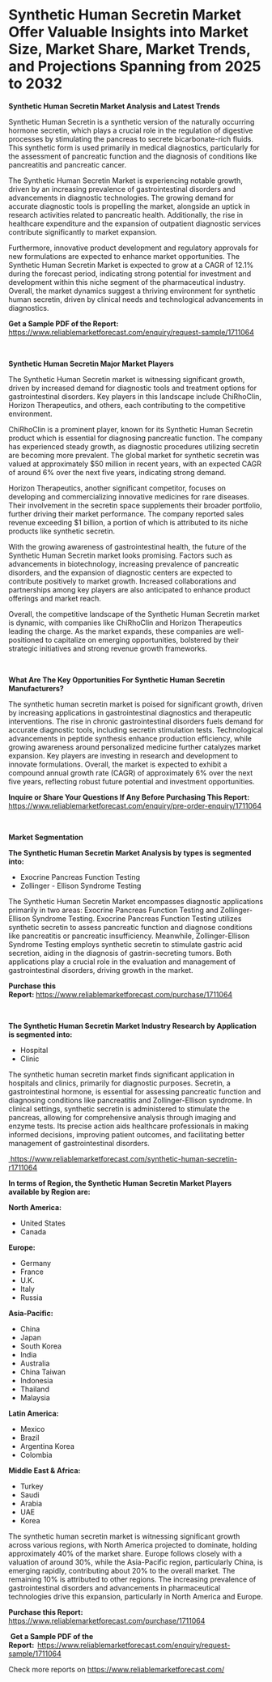 <p><h1>Synthetic Human Secretin Market Offer Valuable Insights into Market Size, Market Share, Market Trends, and Projections Spanning from 2025 to 2032</h1></p><p><strong>Synthetic Human Secretin Market Analysis and Latest Trends</strong></p>
<p><p>Synthetic Human Secretin is a synthetic version of the naturally occurring hormone secretin, which plays a crucial role in the regulation of digestive processes by stimulating the pancreas to secrete bicarbonate-rich fluids. This synthetic form is used primarily in medical diagnostics, particularly for the assessment of pancreatic function and the diagnosis of conditions like pancreatitis and pancreatic cancer.</p><p>The Synthetic Human Secretin Market is experiencing notable growth, driven by an increasing prevalence of gastrointestinal disorders and advancements in diagnostic technologies. The growing demand for accurate diagnostic tools is propelling the market, alongside an uptick in research activities related to pancreatic health. Additionally, the rise in healthcare expenditure and the expansion of outpatient diagnostic services contribute significantly to market expansion.</p><p>Furthermore, innovative product development and regulatory approvals for new formulations are expected to enhance market opportunities. The Synthetic Human Secretin Market is expected to grow at a CAGR of 12.1% during the forecast period, indicating strong potential for investment and development within this niche segment of the pharmaceutical industry. Overall, the market dynamics suggest a thriving environment for synthetic human secretin, driven by clinical needs and technological advancements in diagnostics.</p></p>
<p><strong>Get a Sample PDF of the Report:&nbsp;</strong> <a href="https://www.reliablemarketforecast.com/enquiry/request-sample/1711064?utm_campaign=1144&utm_medium=2&utm_source=Github&utm_content=ia&utm_term=10012025&utm_id=synthetic-human-secretin">https://www.reliablemarketforecast.com/enquiry/request-sample/1711064</a></p>
<p>&nbsp;</p>
<p><strong>Synthetic Human Secretin Major Market Players</strong></p>
<p><p>The Synthetic Human Secretin market is witnessing significant growth, driven by increased demand for diagnostic tools and treatment options for gastrointestinal disorders. Key players in this landscape include ChiRhoClin, Horizon Therapeutics, and others, each contributing to the competitive environment.</p><p>ChiRhoClin is a prominent player, known for its Synthetic Human Secretin product which is essential for diagnosing pancreatic function. The company has experienced steady growth, as diagnostic procedures utilizing secretin are becoming more prevalent. The global market for synthetic secretin was valued at approximately $50 million in recent years, with an expected CAGR of around 6% over the next five years, indicating strong demand.</p><p>Horizon Therapeutics, another significant competitor, focuses on developing and commercializing innovative medicines for rare diseases. Their involvement in the secretin space supplements their broader portfolio, further driving their market performance. The company reported sales revenue exceeding $1 billion, a portion of which is attributed to its niche products like synthetic secretin.</p><p>With the growing awareness of gastrointestinal health, the future of the Synthetic Human Secretin market looks promising. Factors such as advancements in biotechnology, increasing prevalence of pancreatic disorders, and the expansion of diagnostic centers are expected to contribute positively to market growth. Increased collaborations and partnerships among key players are also anticipated to enhance product offerings and market reach.</p><p>Overall, the competitive landscape of the Synthetic Human Secretin market is dynamic, with companies like ChiRhoClin and Horizon Therapeutics leading the charge. As the market expands, these companies are well-positioned to capitalize on emerging opportunities, bolstered by their strategic initiatives and strong revenue growth frameworks.</p></p>
<p>&nbsp;</p>
<p><strong>What Are The Key Opportunities For Synthetic Human Secretin Manufacturers?</strong></p>
<p><p>The synthetic human secretin market is poised for significant growth, driven by increasing applications in gastrointestinal diagnostics and therapeutic interventions. The rise in chronic gastrointestinal disorders fuels demand for accurate diagnostic tools, including secretin stimulation tests. Technological advancements in peptide synthesis enhance production efficiency, while growing awareness around personalized medicine further catalyzes market expansion. Key players are investing in research and development to innovate formulations. Overall, the market is expected to exhibit a compound annual growth rate (CAGR) of approximately 6% over the next five years, reflecting robust future potential and investment opportunities.</p></p>
<p><strong>Inquire or Share Your Questions If Any Before Purchasing This Report:</strong> <a href="https://www.reliablemarketforecast.com/enquiry/pre-order-enquiry/1711064?utm_campaign=1144&utm_medium=2&utm_source=Github&utm_content=ia&utm_term=10012025&utm_id=synthetic-human-secretin">https://www.reliablemarketforecast.com/enquiry/pre-order-enquiry/1711064</a></p>
<p>&nbsp;</p>
<p><strong>Market Segmentation</strong></p>
<p><strong>The Synthetic Human Secretin Market Analysis by types is segmented into:</strong></p>
<p><ul><li>Exocrine Pancreas Function Testing</li><li>Zollinger - Ellison Syndrome Testing</li></ul></p>
<p><p>The Synthetic Human Secretin Market encompasses diagnostic applications primarily in two areas: Exocrine Pancreas Function Testing and Zollinger-Ellison Syndrome Testing. Exocrine Pancreas Function Testing utilizes synthetic secretin to assess pancreatic function and diagnose conditions like pancreatitis or pancreatic insufficiency. Meanwhile, Zollinger-Ellison Syndrome Testing employs synthetic secretin to stimulate gastric acid secretion, aiding in the diagnosis of gastrin-secreting tumors. Both applications play a crucial role in the evaluation and management of gastrointestinal disorders, driving growth in the market.</p></p>
<p><strong>Purchase this Report:&nbsp;</strong><a href="https://www.reliablemarketforecast.com/purchase/1711064?utm_campaign=1144&utm_medium=2&utm_source=Github&utm_content=ia&utm_term=10012025&utm_id=synthetic-human-secretin">https://www.reliablemarketforecast.com/purchase/1711064</a></p>
<p>&nbsp;</p>
<p><strong>The Synthetic Human Secretin Market Industry Research by Application is segmented into:</strong></p>
<p><ul><li>Hospital</li><li>Clinic</li></ul></p>
<p><p>The synthetic human secretin market finds significant application in hospitals and clinics, primarily for diagnostic purposes. Secretin, a gastrointestinal hormone, is essential for assessing pancreatic function and diagnosing conditions like pancreatitis and Zollinger-Ellison syndrome. In clinical settings, synthetic secretin is administered to stimulate the pancreas, allowing for comprehensive analysis through imaging and enzyme tests. Its precise action aids healthcare professionals in making informed decisions, improving patient outcomes, and facilitating better management of gastrointestinal disorders.</p></p>
<p><a href="https://www.reliablemarketforecast.com/synthetic-human-secretin-r1711064?utm_campaign=1144&utm_medium=2&utm_source=Github&utm_content=ia&utm_term=10012025&utm_id=synthetic-human-secretin">&nbsp;https://www.reliablemarketforecast.com/synthetic-human-secretin-r1711064</a></p>
<p><strong>In terms of Region, the Synthetic Human Secretin Market Players available by Region are:</strong></p>
<p>
    <p> <strong> North America: </strong>
        <ul>
            <li>United States</li>
            <li>Canada</li>
        </ul>
        </p> 
    <p> <strong> Europe: </strong>
        <ul>
            <li>Germany</li>
            <li>France</li>
            <li>U.K.</li>
            <li>Italy</li>
            <li>Russia</li>
        </ul>
        </p> 
    <p> <strong> Asia-Pacific: </strong>
        <ul>
            <li>China</li>
            <li>Japan</li>
            <li>South Korea</li>
            <li>India</li>
            <li>Australia</li>
            <li>China Taiwan</li>
            <li>Indonesia</li>
            <li>Thailand</li>
            <li>Malaysia</li>
        </ul>
        </p> 
    <p> <strong> Latin America: </strong>
        <ul>
            <li>Mexico</li>
            <li>Brazil</li>
            <li>Argentina Korea</li>
            <li>Colombia</li>
        </ul>
        </p> 
    <p> <strong> Middle East & Africa: </strong>
        <ul>
            <li>Turkey</li>
            <li>Saudi</li>
            <li>Arabia</li>
            <li>UAE</li>
            <li>Korea</li>
        </ul>
    </p>
    </p>
<p><p>The synthetic human secretin market is witnessing significant growth across various regions, with North America projected to dominate, holding approximately 40% of the market share. Europe follows closely with a valuation of around 30%, while the Asia-Pacific region, particularly China, is emerging rapidly, contributing about 20% to the overall market. The remaining 10% is attributed to other regions. The increasing prevalence of gastrointestinal disorders and advancements in pharmaceutical technologies drive this expansion, particularly in North America and Europe.</p></p>
<p><strong>Purchase this Report: </strong><a href="https://www.reliablemarketforecast.com/purchase/1711064?utm_campaign=1144&utm_medium=2&utm_source=Github&utm_content=ia&utm_term=10012025&utm_id=synthetic-human-secretin">https://www.reliablemarketforecast.com/purchase/1711064</a></p>
<p>&nbsp;<strong>Get a Sample PDF of the Report:&nbsp;&nbsp;</strong><a href="https://www.reliablemarketforecast.com/enquiry/request-sample/1711064?utm_campaign=1144&utm_medium=2&utm_source=Github&utm_content=ia&utm_term=10012025&utm_id=synthetic-human-secretin">https://www.reliablemarketforecast.com/enquiry/request-sample/1711064</a></p>
<p><strong></strong></p>
<p>Check more reports on <a href="https://www.reliablemarketforecast.com/?utm_campaign=1144&utm_medium=2&utm_source=Github&utm_content=ia&utm_term=10012025&utm_id=synthetic-human-secretin">https://www.reliablemarketforecast.com/</a></p>